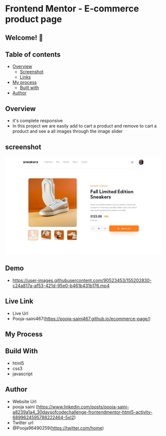 # Frontend Mentor - E-commerce product page


## Welcome! 👋

## Table of contents

- [Overview](#overview)
  - [Screenshot](#screenshot)
  - [Links](#links)
- [My process](#my-process)
  - [Built with](#built-with)
- [Author](#author)

## Overview 
- it's complete responsive 
- In this project we are easily add to cart a product and remove to cart a product and see a all images through the image slider

## screenshot
<img src="https://github.com/Pooja-saini467/ecommerce-page/blob/main/design/desktop-design.jpg?raw=true">

## Demo

- https://user-images.githubusercontent.com/90523453/155202830-c24a817a-af53-421d-95e0-b461b431b176.mp4


## Live Link
- Live Url
- Pooja-saini467(https://pooja-saini467.github.io/ecommerce-page/)


## My Process
## Build With
- html5
- css3
- javascript

## Author
- Website Url
- pooja saini (https://www.linkedin.com/posts/pooja-saini-a8239a1a4_30daysofcodechallenge-frontendmentor-html5-activity-6899624595788222464-5xI2)
- Twitter url
- @Pooja96490259(https://twitter.com/home)
